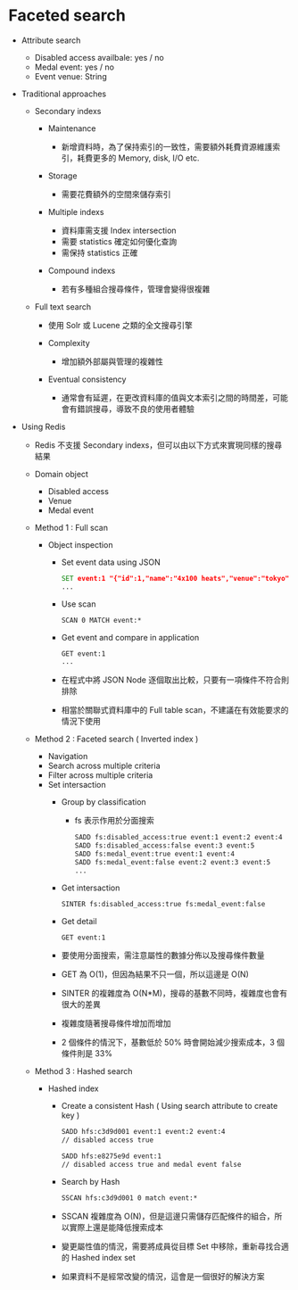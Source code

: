 # Faceted search

- Attribute search
    - Disabled access availbale: yes / no
    - Medal event: yes / no
    - Event venue: String

- Traditional approaches
    - Secondary indexs
        - Maintenance
            - 新增資料時，為了保持索引的一致性，需要額外耗費資源維護索引，耗費更多的 Memory, disk, I/O etc.

        - Storage
            - 需要花費額外的空間來儲存索引

        - Multiple indexs
            - 資料庫需支援 Index intersection
            - 需要 statistics 確定如何優化查詢
            - 需保持 statistics 正確

        - Compound indexs
            - 若有多種組合搜尋條件，管理會變得很複雜

    - Full text search
        - 使用 Solr 或 Lucene 之類的全文搜尋引擎
        - Complexity
            - 增加額外部屬與管理的複雜性

        - Eventual consistency
            - 通常會有延遲，在更改資料庫的值與文本索引之間的時間差，可能會有錯誤搜尋，導致不良的使用者體驗

- Using Redis
    - Redis 不支援 Secondary indexs，但可以由以下方式來實現同樣的搜尋結果
    - Domain object
        - Disabled access
        - Venue
        - Medal event

    - Method 1 : Full scan
        - Object inspection
            - Set event data using JSON

                ```cmd
                SET event:1 "{"id":1,"name":"4x100 heats","venue":"tokyo", ...}"
                ...
                ```

            - Use scan

                ```cmd
                SCAN 0 MATCH event:*
                ```
            
            - Get event and compare in application

                ```cmd
                GET event:1
                ...
                ```

            - 在程式中將 JSON Node 逐個取出比較，只要有一項條件不符合則排除
            - 相當於關聯式資料庫中的 Full table scan，不建議在有效能要求的情況下使用

    - Method 2 : Faceted search ( Inverted index )
        - Navigation
        - Search across multiple criteria
        - Filter across multiple criteria
        - Set intersaction
            - Group by classification
                - fs 表示作用於分面搜索

                    ```cmd
                    SADD fs:disabled_access:true event:1 event:2 event:4
                    SADD fs:disabled_access:false event:3 event:5
                    SADD fs:medal_event:true event:1 event:4
                    SADD fs:medal_event:false event:2 event:3 event:5
                    ...
                    ```

            - Get intersaction

                ```cmd
                SINTER fs:disabled_access:true fs:medal_event:false
                ```

            - Get detail

                ```cmd
                GET event:1
                ```

            - 要使用分面搜索，需注意屬性的數據分佈以及搜尋條件數量
            - GET 為 O(1)，但因為結果不只一個，所以這邊是 O(N)
            - SINTER 的複雜度為 O(N*M)，搜尋的基數不同時，複雜度也會有很大的差異
            - 複雜度隨著搜尋條件增加而增加
            - 2 個條件的情況下，基數低於 50% 時會開始減少搜索成本，3 個條件則是 33%

    - Method 3 : Hashed search
        - Hashed index
            - Create a consistent Hash ( Using search attribute to create key )

                ```cmd
                SADD hfs:c3d9d001 event:1 event:2 event:4
                // disabled access true

                SADD hfs:e8275e9d event:1
                // disabled access true and medal event false
                ```

            - Search by Hash

                ```cmd
                SSCAN hfs:c3d9d001 0 match event:*
                ```

            - SSCAN 複雜度為 O(N)，但是這邊只需儲存匹配條件的組合，所以實際上還是能降低搜索成本
            - 變更屬性值的情況，需要將成員從目標 Set 中移除，重新尋找合適的 Hashed index set
            - 如果資料不是經常改變的情況，這會是一個很好的解決方案